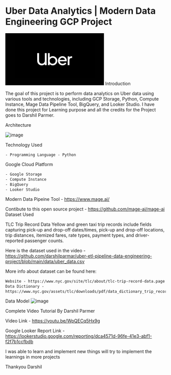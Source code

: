 
# Uber Data Analytics | Modern Data Engineering GCP Project
<img src = "data/download.png">
Introduction

The goal of this project is to perform data analytics on Uber data using various tools and technologies, including GCP Storage, Python, Compute Instance, Mage Data Pipeline Tool, BigQuery, and Looker Studio. I have done this project for Learning purpose and all the credits for the Project goes to Darshil Parmer.

Architecture

![image](https://user-images.githubusercontent.com/46683777/236123168-d0e5f27d-4af9-432b-8035-64ef2aea229e.png)


Technology Used

    - Programming Language - Python

Google Cloud Platform

    - Google Storage
    - Compute Instance
    - BigQuery
    - Looker Studio

Modern Data Pipeine Tool - https://www.mage.ai/

Contibute to this open source project - https://github.com/mage-ai/mage-ai
Dataset Used

TLC Trip Record Data Yellow and green taxi trip records include fields capturing pick-up and drop-off dates/times, pick-up and drop-off locations, trip distances, itemized fares, rate types, payment types, and driver-reported passenger counts.

Here is the dataset used in the video - https://github.com/darshilparmar/uber-etl-pipeline-data-engineering-project/blob/main/data/uber_data.csv

More info about dataset can be found here:

    Website - https://www.nyc.gov/site/tlc/about/tlc-trip-record-data.page
    Data Dictionary - https://www.nyc.gov/assets/tlc/downloads/pdf/data_dictionary_trip_records_yellow.pdf

Data Model
![image](https://user-images.githubusercontent.com/46683777/236123276-7ddc8dea-dff0-4729-b5ce-4994f1a9d8a3.png)


Complete Video Tutorial By Darshil Parmer

Video Link - https://youtu.be/WpQECq5Hx9g

Google Looker Report Link - https://lookerstudio.google.com/reporting/dca4571d-96fe-41e3-abf1-f2f7b1ccfbdb

I was able to learn and implement new things will try to implement the learnings in more projects

Thankyou Darshil
